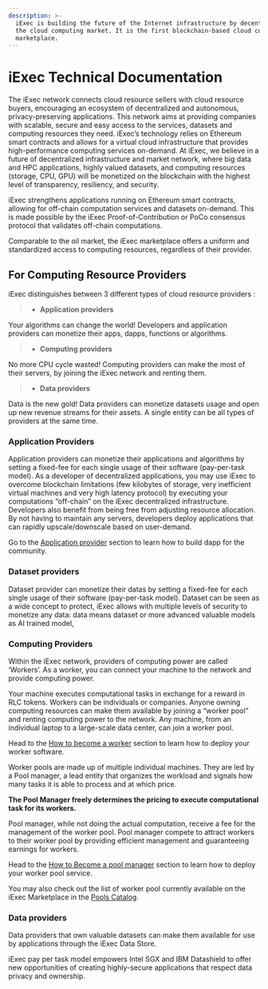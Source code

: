 ```yaml
---
description: >-
  iExec is building the future of the Internet infrastructure by decentralizing
  the cloud computing market. It is the first blockchain-based cloud computing
  marketplace.
---
```


# iExec Technical Documentation

The iExec network connects cloud resource sellers with cloud resource buyers, encouraging an ecosystem of decentralized and autonomous, privacy-preserving applications. This network aims at providing companies with scalable, secure and easy access to the services, datasets and computing resources they need. iExec’s technology relies on Ethereum smart contracts and allows for a virtual cloud infrastructure that provides high-performance computing services on-demand. At iExec, we believe in a future of decentralized infrastructure and market network, where big data and HPC applications, highly valued datasets, and computing resources \(storage, CPU, GPU\) will be monetized on the blockchain with the highest level of transparency, resiliency, and security.

iExec strengthens applications running on Ethereum smart contracts, allowing for off-chain computation services and datasets on-demand. This is made possible by the iExec Proof-of-Contribution or PoCo consensus protocol that validates off-chain computations.

Comparable to the oil market, the iExec marketplace offers a uniform and standardized access to computing resources, regardless of their provider.

## For Computing Resource Providers

iExec distinguishes between 3 different types of cloud resource providers :

> * **Application providers**

Your algorithms can change the world! Developers and application providers can monetize their apps, dapps, functions or algorithms.

> * **Computing providers**

No more CPU cycle wasted! Computing providers can make the most of their servers, by joining the iExec network and renting them.

> * **Data providers**

Data is the new gold! Data providers can monetize datasets usage and open up new revenue streams for their assets. A single entity can be all types of providers at the same time.

### Application Providers

Application providers can monetize their applications and algorithms by setting a fixed-fee for each single usage of their software \(pay-per-task model\). As a developer of decentralized applications, you may use iExec to overcome blockchain limitations \(few kilobytes of storage, very inefficient virtual machines and very high latency protocol\) by executing your computations “off-chain” on the iExec decentralized infrastructure. Developers also benefit from being free from adjusting resource allocation. By not having to maintain any servers, developers deploy applications that can rapidly upscale/downscale based on user-demand.

Go to the [Application provider](for-developers/your-first-app.md) section to learn how to build dapp for the community.

### Dataset providers

Dataset provider can monetize their datas by setting a fixed-fee for each single usage of their software \(pay-per-task model\). Dataset can be seen as a wide concept to protect, iExec allows with multiple levels of security to monetize any data: data means dataset or more advanced valuable models as AI trained model,

### Computing Providers

Within the iExec network, providers of computing power are called ‘Workers’. As a worker, you can connect your machine to the network and provide computing power.

Your machine executes computational tasks in exchange for a reward in RLC tokens. Workers can be individuals or companies. Anyone owning computing resources can make them available by joining a “worker pool” and renting computing power to the network. Any machine, from an individual laptop to a large-scale data center, can join a worker pool.

Head to the [How to become a worker](for-workers/quick-worker-start.md#start-a-worker) section to learn how to deploy your worker software.

Worker pools are made up of multiple individual machines. They are led by a Pool manager, a lead entity that organizes the workload and signals how many tasks it is able to process and at which price.

**The Pool Manager freely determines the pricing to execute computational task for its workers.**

Pool manager, while not doing the actual computation, receive a fee for the management of the worker pool. Pool manager compete to attract workers to their worker pool by providing efficient management and guaranteeing earnings for workers.

Head to the [How to Become a pool manager](for-workers/manage-a-pool-of-workers.md) section to learn how to deploy your worker pool service.

You may also check out the list of worker pool currently available on the iExec Marketplace in the [Pools Catalog](https://pools.iex.ec).

### Data providers

Data providers that own valuable datasets can make them available for use by applications through the iExec Data Store.

iExec pay per task model empowers Intel SGX and IBM Datashield to offer new opportunities of creating highly-secure applications that respect data privacy and ownership.

